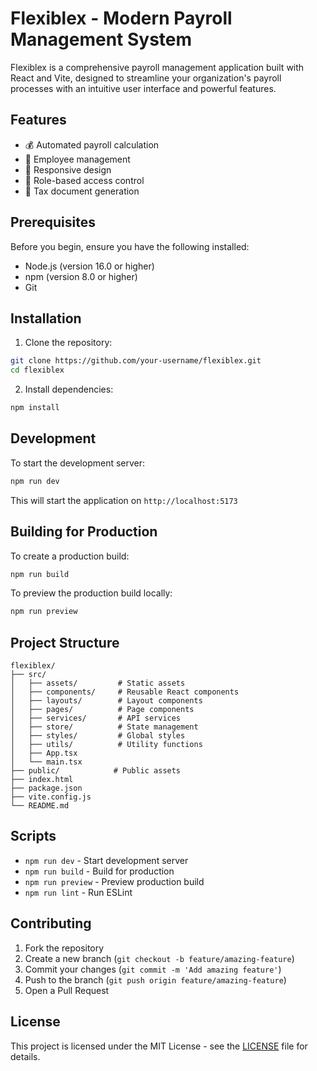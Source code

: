 # Flexiblex - Modern Payroll Management System

Flexiblex is a comprehensive payroll management application built with React and Vite, designed to streamline your organization's payroll processes with an intuitive user interface and powerful features.

## Features

- 💰 Automated payroll calculation
- 👥 Employee management
- 📱 Responsive design
- 🔐 Role-based access control
- 📄 Tax document generation

## Prerequisites

Before you begin, ensure you have the following installed:

- Node.js (version 16.0 or higher)
- npm (version 8.0 or higher)
- Git

## Installation

1. Clone the repository:

```bash
git clone https://github.com/your-username/flexiblex.git
cd flexiblex
```

2. Install dependencies:

```bash
npm install
```

## Development

To start the development server:

```bash
npm run dev
```

This will start the application on `http://localhost:5173`

## Building for Production

To create a production build:

```bash
npm run build
```

To preview the production build locally:

```bash
npm run preview
```

## Project Structure

```
flexiblex/
├── src/
│   ├── assets/         # Static assets
│   ├── components/     # Reusable React components
│   ├── layouts/        # Layout components
│   ├── pages/          # Page components
│   ├── services/       # API services
│   ├── store/          # State management
│   ├── styles/         # Global styles
│   ├── utils/          # Utility functions
│   ├── App.tsx
│   └── main.tsx
├── public/            # Public assets
├── index.html
├── package.json
├── vite.config.js
└── README.md
```

## Scripts

- `npm run dev` - Start development server
- `npm run build` - Build for production
- `npm run preview` - Preview production build
- `npm run lint` - Run ESLint

## Contributing

1. Fork the repository
2. Create a new branch (`git checkout -b feature/amazing-feature`)
3. Commit your changes (`git commit -m 'Add amazing feature'`)
4. Push to the branch (`git push origin feature/amazing-feature`)
5. Open a Pull Request

## License

This project is licensed under the MIT License - see the [LICENSE](LICENSE) file for details.

